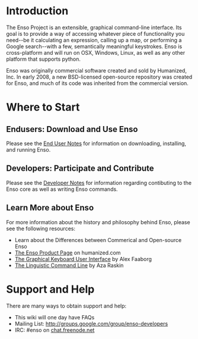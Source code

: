 # Introduction #

The Enso Project is an extensible, graphical command-line interface.  Its goal is to provide a way of accessing whatever piece of functionality you need--be it calculating an expression, calling up a map, or performing a Google search--with a few, semantically meaningful keystrokes.  Enso is cross-platform and will run on OSX, Windows, Linux, as well as any other platform that supports python.

Enso was originally commercial software created and sold by Humanized, Inc. In early 2008, a new BSD-licensed open-source repository was created for Enso, and much of its code was inherited from the commercial version.

# Where to Start #

## Endusers: Download and Use Enso ##

Please see the [End User Notes](EndUser_Front.md) for information on downloading, installing, and running Enso.

## Developers: Participate and Contribute ##

Please see the [Developer Notes](Dev_Front.md) for information regarding contibuting to the Enso core as well as writing Enso commands.

## Learn More about Enso ##

For more information about the history and philosophy behind Enso, please see the following resources:

  * Learn about the Differences between Commerical and Open-source Enso
  * [The Enso Product Page](http://www.humanized.com/enso) on humanized.com
  * [The Graphical Keyboard User Interface](http://blog.mozilla.com/faaborg/2007/07/05/the-graphical-keyboard-user-interface/) by Alex Faaborg
  * [The Linguistic Command Line](http://mags.acm.org/interactions/20080102/?pg=20&pm=2) by Aza Raskin

# Support and Help #

There are many ways to obtain support and help:

  * This wiki will one day have FAQs
  * Mailing List: http://groups.google.com/group/enso-developers
  * IRC: #enso on [chat.freenode.net](http://freenode.net/irc_servers.shtml)